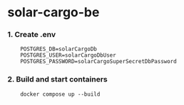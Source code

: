 # solar-cargo-be
### 1. Create .env 
```
    POSTGRES_DB=solarCargoDb
    POSTGRES_USER=solarCargoDbUser
    POSTGRES_PASSWORD=solarCargoSuperSecretDbPassword
```
### 2. Build and start containers

```
    docker compose up --build
```
